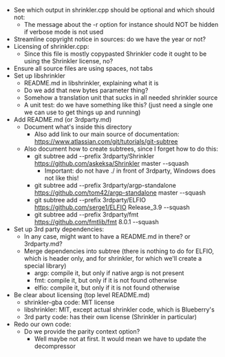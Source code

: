 * See which output in shrinkler.cpp should be optional and which should not:
  * The message about the -r option for instance should NOT be hidden if verbose mode is not used
* Streamline copyright notice in sources: do we have the year or not?
* Licensing of shrinkler.cpp:
  * Since this file is mostly copypasted Shrinkler code it ought to be using the Shrinkler license, no?
* Ensure all source files are using spaces, not tabs
* Set up libshrinkler
  * README.md in libshrinkler, explaining what it is
  * Do we add that new bytes parameter thing?
  * Somehow a translation unit that sucks in all needed shrinkler source
  * A unit test: do we have something like this? (just need a single one we can use to get things up and running)
* Add README.md (or 3rdparty.md)
  * Document what's inside this directory
    * Also add link to our main source of documentation: https://www.atlassian.com/git/tutorials/git-subtree
  * Also document how to create subtrees, since I forget how to do this:
    * git subtree add --prefix 3rdparty/Shrinkler https://github.com/askeksa/Shrinkler master --squash
      * Important: do not have ./ in front of 3rdparty, Windows does not like this!
    * git subtree add --prefix 3rdparty/argp-standalone https://github.com/tom42/argp-standalone master --squash
    * git subtree add --prefix 3rdparty/ELFIO https://github.com/serge1/ELFIO Release_3.9 --squash
    * git subtree add --prefix 3rdparty/fmt https://github.com/fmtlib/fmt 8.0.1 --squash
* Set up 3rd party dependencies:
  * In any case, might want to have a README.md in there? or 3rdparty.md?
  * Merge dependencies into subtree (there is nothing to do for ELFIO, which is header only, and for shrinkler, for which we'll create a special library)
    * argp: compile it, but only if native argp is not present
    * fmt: compile it, but only if it is not found otherwise
    * elfio: compile it, but only if it is not found otherwise
* Be clear about licensing (top level README.md)
  * shrinkler-gba code: MIT license
  * libshrinkler: MIT, except actual shrinkler code, which is Blueberry's
  * 3rd party code: has their own license (Shrinkler in particular)
* Redo our own code:
  * Do we provide the parity context option?
    * Well maybe not at first. It would mean we have to update the decompressor
